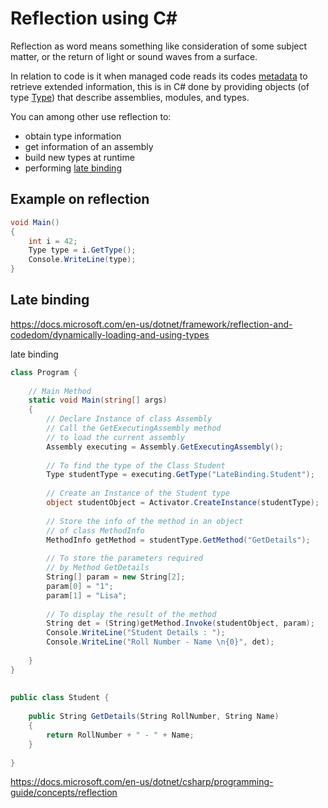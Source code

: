 # Reflection using C#

Reflection as word means something like consideration of some subject matter, or the return of light or sound waves from a surface.

In relation to code is it when managed code reads its codes [metadata](https://en.wikipedia.org/wiki/Metadata) to retrieve extended information, this is in C# done by providing objects (of type [Type](https://docs.microsoft.com/en-us/dotnet/api/system.type)) that describe assemblies, modules, and types.

You can among other use reflection to:
* obtain type information
* get information of an assembly
* build new types at runtime
* performing [late binding](https://www.geeksforgeeks.org/late-binding-using-reflection-in-c-sharp/)

## Example on reflection

```csharp runnable
void Main()
{
	int i = 42;
	Type type = i.GetType();
	Console.WriteLine(type);
}
```



## Late binding

https://docs.microsoft.com/en-us/dotnet/framework/reflection-and-codedom/dynamically-loading-and-using-types


late binding

```csharp runnable
class Program { 
  
    // Main Method 
    static void Main(string[] args) 
    { 
        // Declare Instance of class Assembly 
        // Call the GetExecutingAssembly method  
        // to load the current assembly 
        Assembly executing = Assembly.GetExecutingAssembly(); 
  
        // To find the type of the Class Student 
        Type studentType = executing.GetType("LateBinding.Student"); 
  
        // Create an Instance of the Student type 
        object studentObject = Activator.CreateInstance(studentType); 
  
        // Store the info of the method in an object 
        // of class MethodInfo 
        MethodInfo getMethod = studentType.GetMethod("GetDetails"); 
  
        // To store the parameters required 
        // by Method GetDetails 
        String[] param = new String[2]; 
        param[0] = "1"; 
        param[1] = "Lisa"; 
  
        // To display the result of the method 
        String det = (String)getMethod.Invoke(studentObject, param); 
        Console.WriteLine("Student Details : "); 
        Console.WriteLine("Roll Number - Name \n{0}", det); 
  
    }  
} 
  
  
public class Student { 
  
    public String GetDetails(String RollNumber, String Name) 
    { 
        return RollNumber + " - " + Name; 
    } 
  
} 
```



https://docs.microsoft.com/en-us/dotnet/csharp/programming-guide/concepts/reflection